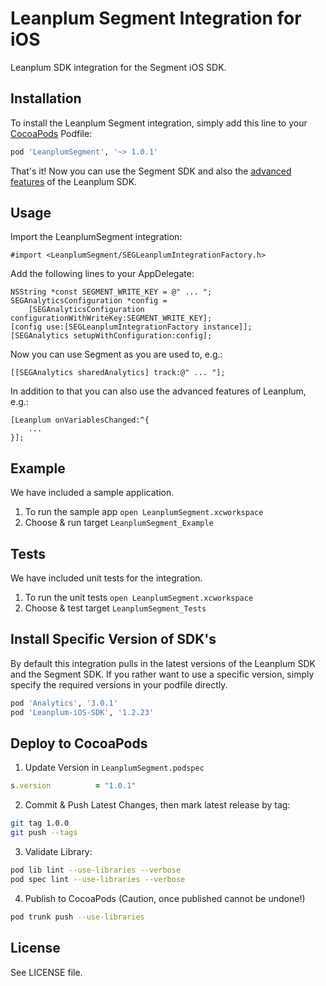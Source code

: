 # Leanplum Segment Integration for iOS
Leanplum SDK integration for the Segment iOS SDK.

## Installation
To install the Leanplum Segment integration, simply add this line to your
[CocoaPods](https://cocoapods.org) Podfile:
```ruby
pod 'LeanplumSegment', '~> 1.0.1'
```
That's it! Now you can use the Segment SDK and also the [advanced features](https://www.leanplum.com/docs#/docs) of the Leanplum SDK.

## Usage
Import the LeanplumSegment integration:
```objc
#import <LeanplumSegment/SEGLeanplumIntegrationFactory.h>
```
Add the following lines to your AppDelegate:
```objc
NSString *const SEGMENT_WRITE_KEY = @" ... ";
SEGAnalyticsConfiguration *config =
    [SEGAnalyticsConfiguration configurationWithWriteKey:SEGMENT_WRITE_KEY];
[config use:[SEGLeanplumIntegrationFactory instance]];
[SEGAnalytics setupWithConfiguration:config];
```
Now you can use Segment as you are used to, e.g.:
```objc
[[SEGAnalytics sharedAnalytics] track:@" ... "];
```
In addition to that you can also use the advanced features of Leanplum, e.g.:
```objc
[Leanplum onVariablesChanged:^{
    ...
}];
```

## Example
We have included a sample application.

1. To run the sample app `open LeanplumSegment.xcworkspace`
2. Choose & run target `LeanplumSegment_Example`

## Tests
We have included unit tests for the integration.

1. To run the unit tests `open LeanplumSegment.xcworkspace`
2. Choose & test target `LeanplumSegment_Tests`

## Install Specific Version of SDK's
By default this integration pulls in the latest versions of the Leanplum SDK and the Segment SDK. If you rather want to use a specific version, simply specify the required versions in your podfile directly.
```ruby
pod 'Analytics', '3.0.1'
pod 'Leanplum-iOS-SDK', '1.2.23'
```
## Deploy to CocoaPods
1. Update Version in `LeanplumSegment.podspec`
  
  ```ruby
  s.version          = "1.0.1"
  ```
2. Commit & Push Latest Changes, then mark latest release by tag:
  
  ```bash
  git tag 1.0.0
  git push --tags
  ```
3. Validate Library:
  
  ```bash
  pod lib lint --use-libraries --verbose
  pod spec lint --use-libraries --verbose
  ```
4. Publish to CocoaPods (Caution, once published cannot be undone!)
  
  ```bash
  pod trunk push --use-libraries
  ```

## License
See LICENSE file.
